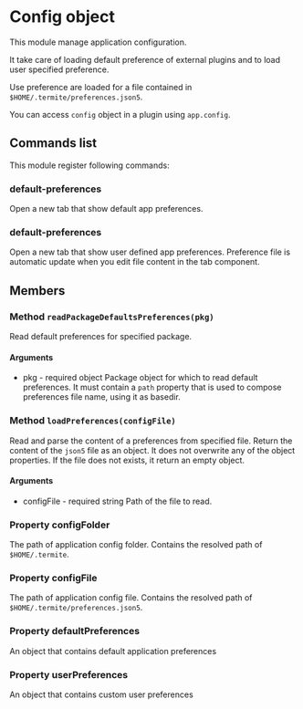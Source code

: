 # Config object

This module manage application configuration.

It take care of loading default preference of external plugins
and to load user specified preference.

Use preference are loaded for a file contained in `$HOME/.termite/preferences.json5`.


You can access `config` object in a plugin using `app.config`.


## Commands list

This module register following commands:

### default-preferences
Open a new tab that show default app preferences.

### default-preferences
Open a new tab that show user defined app preferences. Preference file is automatic update when you edit file content in the tab component.


## Members

### Method `readPackageDefaultsPreferences(pkg)`

Read default preferences for specified package.

#### Arguments

* pkg - required object
Package object for which to read default preferences. It must contain a `path`
property that is used to compose preferences file name, using it as basedir.

### Method `loadPreferences(configFile)`

Read and parse the content of a preferences from specified file.
Return the content of the `json5` file as an object. It does not overwrite
any of the object properties. If the file does not exists, it return an empty object.

#### Arguments

* configFile - required string
Path of the file to read.


### Property configFolder

The path of application config folder. Contains the resolved path of `$HOME/.termite`.

### Property configFile
The path of application config file. Contains the resolved path of `$HOME/.termite/preferences.json5`.

### Property defaultPreferences
An object that contains default application preferences

### Property userPreferences
An object that contains custom user preferences
